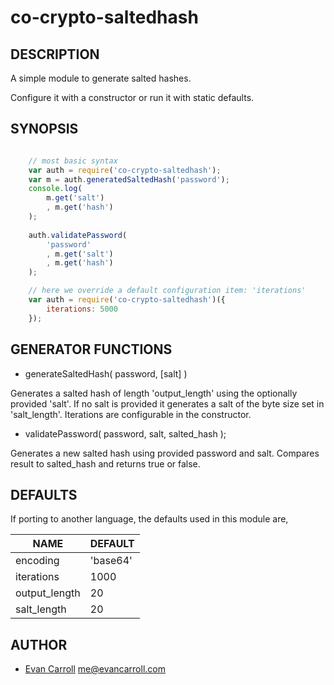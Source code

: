 co-crypto-saltedhash
====================

DESCRIPTION
-----------

A simple module to generate salted hashes.

Configure it with a constructor or run it with static defaults.

SYNOPSIS
--------

```javascript

	// most basic syntax
	var auth = require('co-crypto-saltedhash');
	var m = auth.generatedSaltedHash('password');
	console.log(
		m.get('salt')
		, m.get('hash')
	);
	
	auth.validatePassword(
		'password'
		, m.get('salt')
		, m.get('hash')
	);

	// here we override a default configuration item: 'iterations'
	var auth = require('co-crypto-saltedhash')({
		iterations: 5000
	});

```

GENERATOR FUNCTIONS
-------------------

* generateSaltedHash( password, [salt] )

Generates a salted hash of length 'output_length' using the optionally provided
'salt'. If no salt is provided it generates a salt of the byte size set in
'salt_length'. Iterations are configurable in the constructor.

* validatePassword( password, salt, salted_hash );

Generates a new salted hash using provided password and salt. Compares result
to salted_hash and returns true or false.

DEFAULTS
--------

If porting to another language, the defaults used in this module are,

| NAME          | DEFAULT  |
| ------------- |--------- |
| encoding      | 'base64' |
| iterations    | 1000     |
| output_length | 20       |
| salt_length   | 20       |

AUTHOR
------

* [Evan Carroll](http://www.evancarroll.com) <me@evancarroll.com>
